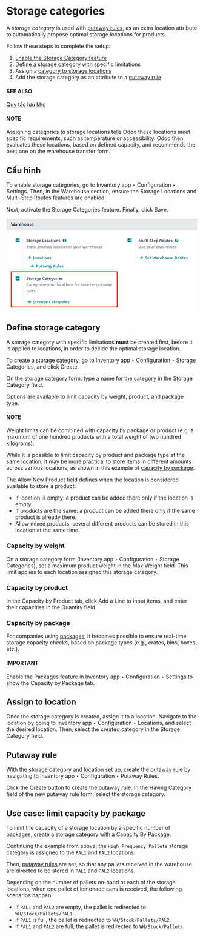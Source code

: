 # Storage categories

A *storage category* is used with [putaway rules](putaway.md), as an extra location attribute to
automatically propose optimal storage locations for products.

Follow these steps to complete the setup:

1. [Enable the Storage Category feature](#inventory-routes-enable-storage-categories)
2. [Define a storage category](#inventory-routes-define-storage) with specific limitations
3. Assign a [category to storage locations](#inventory-routes-assign-location)
4. Add the storage category as an attribute to a [putaway rule](#inventory-routes-set-putaway-attribute)

#### SEE ALSO
[Quy tắc lưu kho](putaway.md)

#### NOTE
Assigning categories to storage locations tells Odoo these locations meet specific
requirements, such as temperature or accessibility. Odoo then evaluates these locations, based on
defined capacity, and recommends the best one on the warehouse transfer form.

<a id="inventory-routes-enable-storage-categories"></a>

## Cấu hình

To enable storage categories, go to Inventory app ‣ Configuration ‣ Settings.
Then, in the Warehouse section, ensure the Storage Locations and
Multi-Step Routes features are enabled.

Next, activate the Storage Categories feature. Finally, click Save.

![Show the Storage Categories feature.](../../../../../.gitbook/assets/enable-categories.png)

<a id="inventory-routes-define-storage"></a>

## Define storage category

A storage category with specific limitations **must** be created first, before it is applied to
locations, in order to decide the optimal storage location.

To create a storage category, go to Inventory app ‣ Configuration ‣ Storage
Categories, and click Create.

On the storage category form, type a name for the category in the Storage Category
field.

Options are available to limit capacity by weight, product, and package type.

#### NOTE
Weight limits can be combined with capacity by package or product (e.g. a maximum of one hundred
products with a total weight of two hundred kilograms).

While it is possible to limit capacity by product and package type at the same location, it may
be more practical to store items in different amounts across various locations, as shown in this
example of [capacity by package](#inventory-routes-set-capacity-package).

The Allow New Product field defines when the location is considered available to store a
product:

- If location is empty: a product can be added there only if the location is empty.
- If products are the same: a product can be added there only if the same product is
  already there.
- Allow mixed products: several different products can be stored in this location at
  the same time.

### Capacity by weight

On a storage category form (Inventory app ‣ Configuration ‣ Storage
Categories), set a maximum product weight in the Max Weight field. This limit applies
to each location assigned this storage category.

### Capacity by product

In the Capacity by Product tab, click Add a Line to input items, and enter
their capacities in the Quantity field.

<a id="inventory-routes-set-capacity-package"></a>

### Capacity by package

For companies using [packages](../../product_management/configure/package.md), it becomes
possible to ensure real-time storage capacity checks, based on package types (e.g., crates, bins,
boxes, etc.).

#### IMPORTANT
Enable the Packages feature in Inventory app ‣ Configuration ‣
Settings to show the Capacity by Package tab.

<a id="inventory-routes-assign-location"></a>

## Assign to location

Once the storage category is created, assign it to a location. Navigate to the location by going to
Inventory app ‣ Configuration ‣ Locations, and select the desired location.
Then, select the created category in the Storage Category field.

<a id="inventory-routes-set-putaway-attribute"></a>

## Putaway rule

With the [storage category](#inventory-routes-define-storage) and [location](#inventory-routes-assign-location) set up, create the [putaway rule](putaway.md) by navigating
to Inventory app ‣ Configuration ‣ Putaway Rules.

Click the Create button to create the putaway rule. In the Having Category
field of the new putaway rule form, select the storage category.

## Use case: limit capacity by package

To limit the capacity of a storage location by a specific number of packages, [create a storage
category with a Capacity By Package](#inventory-routes-set-capacity-package).

Continuing the example from above, the `High Frequency Pallets` storage category is assigned to the
`PAL1` and `PAL2` locations.

Then, [putaway rules](putaway.md#inventory-routes-putaway-rule) are set, so that any pallets received in
the warehouse are directed to be stored in `PAL1` and `PAL2` locations.

Depending on the number of pallets on-hand at each of the storage locations, when one pallet of
lemonade cans is received, the following scenarios happen:

- If `PAL1` and `PAL2` are empty, the pallet is redirected to `WH/Stock/Pallets/PAL1`.
- If `PAL1` is full, the pallet is redirected to `WH/Stock/Pallets/PAL2`.
- If `PAL1` and `PAL2` are full, the pallet is redirected to `WH/Stock/Pallets`.
